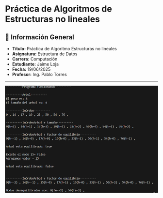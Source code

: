 # Práctica de Algoritmos de Estructuras no lineales

## 📌 Información General

- **Título:** Práctica de Algoritmo Estructuras no lineales
- **Asignatura:** Estructura de Datos
- **Carrera:** Computación
- **Estudiante:** Jaime Loja
- **Fecha:** 19/06/2025
- **Profesor:** Ing. Pablo Torres

---
![alt text](image.png)

